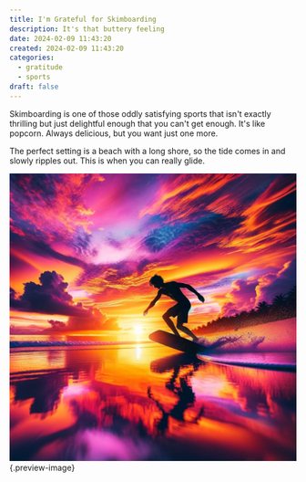 ```yaml
---
title: I'm Grateful for Skimboarding
description: It's that buttery feeling
date: 2024-02-09 11:43:20
created: 2024-02-09 11:43:20
categories:
  - gratitude
  - sports
draft: false
---
```

Skimboarding is one of those oddly satisfying sports that isn't exactly thrilling but just delightful enough that you can't get enough. It's like popcorn. Always delicious, but you want just one more. 

The perfect setting is a beach with a long shore, so the tide comes in and slowly ripples out. This is when you can really glide. 

![Skim](../img/dalle-snowboarding-at-dusk.jpeg){.preview-image} 